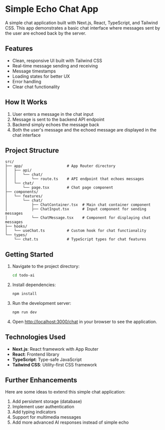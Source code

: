 # Simple Echo Chat App

A simple chat application built with Next.js, React, TypeScript, and Tailwind CSS. This app demonstrates a basic chat interface where messages sent by the user are echoed back by the server.

## Features

- Clean, responsive UI built with Tailwind CSS
- Real-time message sending and receiving
- Message timestamps
- Loading states for better UX
- Error handling
- Clear chat functionality

## How It Works

1. User enters a message in the chat input
2. Message is sent to the backend API endpoint
3. Backend simply echoes the message back
4. Both the user's message and the echoed message are displayed in the chat interface

## Project Structure

```text
src/
├── app/                    # App Router directory
│   ├── api/                
│   │   └── chat/          
│   │       └── route.ts    # API endpoint that echoes messages
│   └── chat/               
│       └── page.tsx        # Chat page component
├── components/             
│   └── features/           
│       └── chat/           
│           ├── ChatContainer.tsx  # Main chat container component
│           ├── ChatInput.tsx      # Input component for sending messages
│           └── ChatMessage.tsx    # Component for displaying chat messages
├── hooks/                  
│   └── useChat.ts          # Custom hook for chat functionality
└── types/                  
    └── chat.ts             # TypeScript types for chat features
```

## Getting Started

1. Navigate to the project directory:

   ```bash
   cd todo-ai
   ```

2. Install dependencies:

   ```bash
   npm install
   ```

3. Run the development server:

   ```bash
   npm run dev
   ```

4. Open [http://localhost:3000/chat](http://localhost:3000/chat) in your browser to see the application.

## Technologies Used

- **Next.js**: React framework with App Router
- **React**: Frontend library
- **TypeScript**: Type-safe JavaScript
- **Tailwind CSS**: Utility-first CSS framework

## Further Enhancements

Here are some ideas to extend this simple chat application:

1. Add persistent storage (database)
2. Implement user authentication
3. Add typing indicators
4. Support for multimedia messages
5. Add more advanced AI responses instead of simple echo
